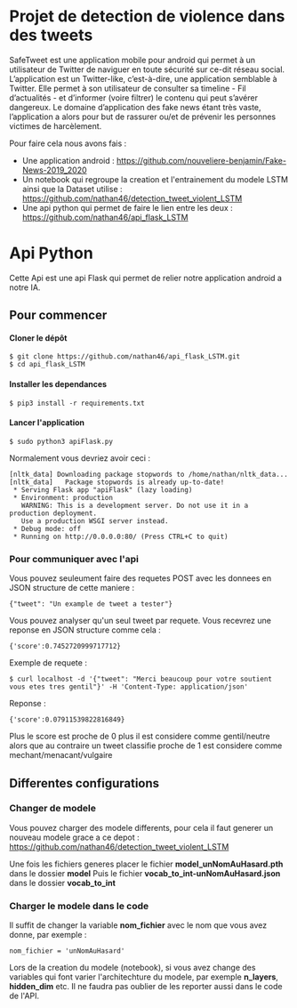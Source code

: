 # Projet de detection de violence dans des tweets

SafeTweet est une application mobile pour android qui permet à un utilisateur de Twitter de naviguer en toute sécurité sur ce-dit réseau social. L’application est un Twitter-like, c’est-à-dire, une application semblable à Twitter. Elle permet à son utilisateur de consulter sa timeline - Fil d’actualités - et d’informer (voire filtrer) le contenu qui peut s’avérer dangereux. Le domaine d’application des fake news étant très vaste, l’application a alors pour but de rassurer ou/et de prévenir les personnes victimes de harcèlement.

Pour faire cela nous avons fais :
 - Une application android : https://github.com/nouveliere-benjamin/Fake-News-2019_2020
 - Un notebook qui regroupe la creation et l'entrainement du modele LSTM ainsi que la Dataset utilise : https://github.com/nathan46/detection_tweet_violent_LSTM
 - Une api python qui permet de faire le lien entre les deux : https://github.com/nathan46/api_flask_LSTM

# Api Python
Cette Api est une api Flask qui permet de relier notre application android a notre IA.

## Pour commencer

#### Cloner le dépôt

	$ git clone https://github.com/nathan46/api_flask_LSTM.git
	$ cd api_flask_LSTM

#### Installer les dependances

	$ pip3 install -r requirements.txt

#### Lancer l'application

	$ sudo python3 apiFlask.py 

Normalement vous devriez avoir ceci :

	[nltk_data] Downloading package stopwords to /home/nathan/nltk_data...
	[nltk_data]   Package stopwords is already up-to-date!
	 * Serving Flask app "apiFlask" (lazy loading)
	 * Environment: production
	   WARNING: This is a development server. Do not use it in a production deployment.
	   Use a production WSGI server instead.
	 * Debug mode: off
	 * Running on http://0.0.0.0:80/ (Press CTRL+C to quit)

### Pour communiquer avec l'api

Vous pouvez seuleument faire des requetes POST avec les donnees en JSON structure de cette maniere : 
	
	{"tweet": "Un example de tweet a tester"}
Vous pouvez analyser qu'un seul tweet par requete.
Vous recevrez une reponse en JSON structure comme cela :
	
	{'score':0.7452720999717712}
Exemple de requete :

	$ curl localhost -d '{"tweet": "Merci beaucoup pour votre soutient vous etes tres gentil"}' -H 'Content-Type: application/json'
Reponse :

	{'score':0.07911539822816849}

Plus le score est proche de 0 plus il est considere comme gentil/neutre alors que au contraire un tweet classifie proche de 1 est considere comme mechant/menacant/vulgaire

## Differentes configurations

### Changer de modele
Vous pouvez charger des modele differents, pour cela il faut generer un nouveau modele grace a ce depot :
https://github.com/nathan46/detection_tweet_violent_LSTM

Une fois les fichiers generes placer le fichier **model_unNomAuHasard.pth** dans le dossier **model**
Puis le fichier **vocab_to_int-unNomAuHasard.json** dans le dossier **vocab_to_int**

### Charger le modele dans le code
Il suffit de changer la variable **nom_fichier** avec le nom que vous avez donne, par exemple :

	nom_fichier = 'unNomAuHasard'
	
Lors de la creation du modele (notebook), si vous avez change des variables qui font varier l'architechture du modele, par exemple **n_layers**,  **hidden_dim** etc.
Il ne faudra pas oublier de les reporter aussi dans le code de l'API.
